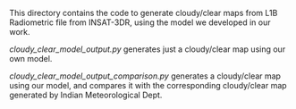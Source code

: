 This directory contains the code to generate cloudy/clear maps from L1B Radiometric file from INSAT-3DR, using the model we developed in our work.

_cloudy_clear_model_output.py_ generates just a cloudy/clear map using our own model.

_cloudy_clear_model_output_comparison.py_ generates a cloudy/clear map using our model, and compares it with the corresponding cloudy/clear map generated by Indian Meteorological Dept.
